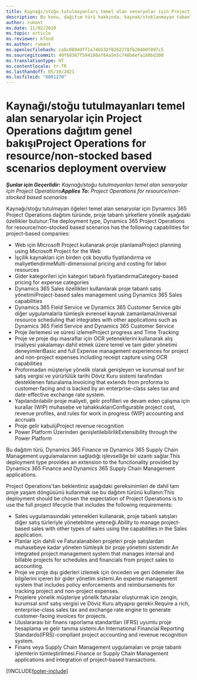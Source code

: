 ```yaml
---
title: Kaynağı/stoğu tutulmayanları temel alan senaryolar için Project Operations dağıtım genel bakışı
description: Bu konu, dağıtım türü hakkında, kaynak/stoklanmayan tabanlı senaryolar için Project Operations hakkında bilgi sağlar.
author: rumant
ms.date: 11/02/2020
ms.topic: article
ms.reviewer: kfend
ms.author: rumant
ms.openlocfilehash: ca8c0894dff1a74b532f8262278fb20400f097c5
ms.sourcegitcommit: 40f68387f594180af64a5e5c748b6efa188bd300
ms.translationtype: HT
ms.contentlocale: tr-TR
ms.lasthandoff: 05/10/2021
ms.locfileid: "6001270"
---
```

# <a name="project-operations-for-resourcenon-stocked-based-scenarios-deployment-overview"></a><span data-ttu-id="4b595-103">Kaynağı/stoğu tutulmayanları temel alan senaryolar için Project Operations dağıtım genel bakışı</span><span class="sxs-lookup"><span data-stu-id="4b595-103">Project Operations for resource/non-stocked based scenarios deployment overview</span></span>

<span data-ttu-id="4b595-104">_**Şunlar için Geçerlidir:** Kaynağı/stoğu tutulmayanları temel alan senaryolar için Project Operations_</span><span class="sxs-lookup"><span data-stu-id="4b595-104">_**Applies To:** Project Operations for resource/non-stocked based scenarios_</span></span>

<span data-ttu-id="4b595-105">Kaynağı/stoğu tutulmayan öğeleri temel alan senaryolar için Dynamics 365 Project Operations dağıtım türünde, proje tabanlı şirketlere yönelik aşağıdaki özellikler bulunur:</span><span class="sxs-lookup"><span data-stu-id="4b595-105">The deployment type, Dynamics 365 Project Operations for resource/non-stocked based scenarios has the following capabilities for project-based companies:</span></span>

- <span data-ttu-id="4b595-106">Web için Microsoft Project kullanarak proje planlama</span><span class="sxs-lookup"><span data-stu-id="4b595-106">Project planning using Microsoft Project for the Web</span></span>
- <span data-ttu-id="4b595-107">İşçilik kaynakları için birden çok boyutlu fiyatlandırma ve maliyetlendirme</span><span class="sxs-lookup"><span data-stu-id="4b595-107">Multi-dimensional pricing and costing for labor resources</span></span>
- <span data-ttu-id="4b595-108">Gider kategorileri için kategori tabanlı fiyatlandırma</span><span class="sxs-lookup"><span data-stu-id="4b595-108">Category-based pricing for expense categories</span></span>
- <span data-ttu-id="4b595-109">Dynamics 365 Sales özellikleri kullanılarak proje tabanlı satış yönetimi</span><span class="sxs-lookup"><span data-stu-id="4b595-109">Project-based sales management using Dynamics 365 Sales capabilities</span></span>
- <span data-ttu-id="4b595-110">Dynamics 365 Field Service ve Dynamics 365 Customer Service gibi diğer uygulamalarla tümleşik evrensel kaynak zamanlama</span><span class="sxs-lookup"><span data-stu-id="4b595-110">Universal resource scheduling that integrates with other applications such as Dynamics 365 Field Service and Dynamics 365 Customer Service</span></span>
- <span data-ttu-id="4b595-111">Proje ilerlemesi ve süresi izleme</span><span class="sxs-lookup"><span data-stu-id="4b595-111">Project progress and Time Tracking</span></span>
- <span data-ttu-id="4b595-112">Proje ve proje dışı masraflar için OCR yeteneklerini kullanarak alış irsaliyesi yakalamayı dahil etmek üzere temel ve tam gider yönetimi deneyimleri</span><span class="sxs-lookup"><span data-stu-id="4b595-112">Basic and full Expense management experiences for project and non-project expenses including receipt capture using OCR capabilities</span></span>
- <span data-ttu-id="4b595-113">Proformadan müşteriye yönelik olarak genişleyen ve kurumsal sınıf bir satış vergisi ve yürürlülük tarihi Döviz Kuru sistemi tarafından desteklenen faturalama.</span><span class="sxs-lookup"><span data-stu-id="4b595-113">Invoicing that extends from proforma to customer-facing and is backed by an enterprise-class sales tax and date-effective exchange rate system.</span></span>
- <span data-ttu-id="4b595-114">Yapılandırılabilir proje maliyeti, gelir profilleri ve devam eden çalışma için kurallar (WIP) muhasebe ve tahakkukları</span><span class="sxs-lookup"><span data-stu-id="4b595-114">Configurable project cost, revenue profiles, and rules for work in progress (WIP) accounting and accruals</span></span>
- <span data-ttu-id="4b595-115">Proje gelir kabulü</span><span class="sxs-lookup"><span data-stu-id="4b595-115">Project revenue recognition</span></span>
- <span data-ttu-id="4b595-116">Power Platform Üzerinden genişletilebilirlik</span><span class="sxs-lookup"><span data-stu-id="4b595-116">Extensibility through the Power Platform</span></span>

<span data-ttu-id="4b595-117">Bu dağıtım türü, Dynamics 365 Finance ve Dynamics 365 Supply Chain Management uygulamalarının sağladığı işlevselliğe bir uzantı sağlar.</span><span class="sxs-lookup"><span data-stu-id="4b595-117">This deployment type provides an extension to the functionality provided by Dynamics 365 Finance and Dynamics 365 Supply Chain Management applications.</span></span>

<span data-ttu-id="4b595-118">Project Operations'tan beklentiniz aşağıdaki gereksinimleri de dahil tam proje yaşam döngüsünü kullanmak ise bu dağıtım türünü kullanın:</span><span class="sxs-lookup"><span data-stu-id="4b595-118">This deployment should be chosen the expectation of Project Operations is to use the full project lifecycle that includes the following requirements:</span></span>

- <span data-ttu-id="4b595-119">Sales uygulamasındaki yetenekleri kullanarak, proje tabanlı satışları diğer satış türleriyle yönetebilme yeteneği.</span><span class="sxs-lookup"><span data-stu-id="4b595-119">Ability to manage project-based sales with other types of sales using the capabilities in the Sales application.</span></span>
- <span data-ttu-id="4b595-120">Planlar için dahili ve Faturalanabilen projeleri proje satışlardan muhasebeye kadar yöneten tümleşik bir proje yönetimi sistemdir.</span><span class="sxs-lookup"><span data-stu-id="4b595-120">An integrated project management system that manages internal and billable projects for schedules and financials from project sales to accounting.</span></span>
- <span data-ttu-id="4b595-121">Proje ve proje dışı giderleri izlemek için önceden ve geri ödemeler ilke bilgilerini içeren bir gider yönetim sistemi.</span><span class="sxs-lookup"><span data-stu-id="4b595-121">An expense management system that includes policy enforcements and reimbursements for tracking project and non-project expenses.</span></span>
- <span data-ttu-id="4b595-122">Projelere yönelik müşteriye yönelik faturalar oluşturmak için zengin, kurumsal sınıf satış vergisi ve Döviz Kuru altyapısı gerekir.</span><span class="sxs-lookup"><span data-stu-id="4b595-122">Require a rich, enterprise-class sales tax and exchange rate engine to generate customer-facing invoices for projects.</span></span>
- <span data-ttu-id="4b595-123">Uluslararası bir finans raporlama standartları (IFRS) uyumlu proje hesaplama ve gelir tanıma sistemi.</span><span class="sxs-lookup"><span data-stu-id="4b595-123">An International Financial Reporting Standards(IFRS)-compliant project accounting and revenue recognition system.</span></span>
- <span data-ttu-id="4b595-124">Finans veya Supply Chain Management uygulamaları ve proje tabanlı işlemlerin tümleştirilmesi.</span><span class="sxs-lookup"><span data-stu-id="4b595-124">Finance or Supply Chain Management applications and integration of project-based transactions.</span></span>


[!INCLUDE[footer-include](../includes/footer-banner.md)]